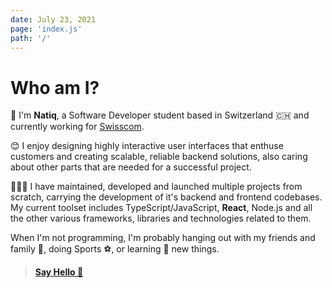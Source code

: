 ```yaml
---
date: July 23, 2021
page: 'index.js'
path: '/'
---
```


# Who am I?

👋 I'm **Natiq**, a Software Developer student based in Switzerland 🇨🇭 and currently working for [Swisscom](https://www.swisscom.com).

😊 I enjoy designing highly interactive user interfaces that enthuse customers and creating scalable, reliable backend solutions, also caring about other parts that are needed for a successful project.

👨🏼‍💻 I have maintained, developed and launched multiple projects from scratch, carrying the development of it's backend and frontend codebases. My current toolset includes TypeScript/JavaScript, **React**, Node.js and all the other various frameworks, libraries and technologies related to them.

When I'm not programming, I'm probably hanging out with my friends and family 🏡, doing Sports ⚽️, or learning 📝 new things.

> **[Say Hello 👋](mailto:natiqkhan00@gmail.com)**
